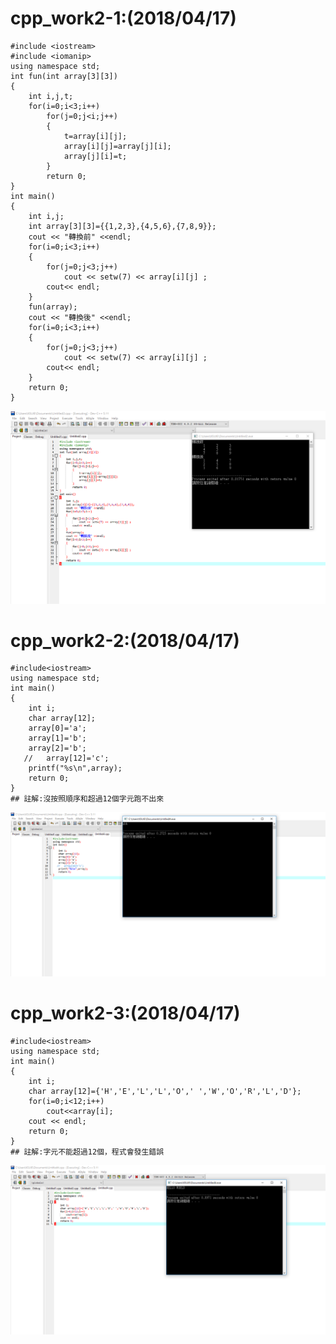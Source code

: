 # cpp_work2-1:(2018/04/17)
```
#include <iostream>
#include <iomanip>
using namespace std;
int fun(int array[3][3])
{
	int i,j,t;
	for(i=0;i<3;i++)
		for(j=0;j<i;j++)
		{
			t=array[i][j];
			array[i][j]=array[j][i];
			array[j][i]=t;
		}
		return 0;
}
int main()
{
	int i,j;
	int array[3][3]={{1,2,3},{4,5,6},{7,8,9}};
	cout << "轉換前" <<endl;
	for(i=0;i<3;i++)
	{
		for(j=0;j<3;j++)
			cout << setw(7) << array[i][j] ;
		cout<< endl;
	}
	fun(array);
	cout << "轉換後" <<endl;
	for(i=0;i<3;i++)
	{
		for(j=0;j<3;j++)
			cout << setw(7) << array[i][j] ;
		cout<< endl;
	}
    return 0;
}

```
![image](https://github.com/s3423a335/cpp/blob/master/02.PNG)

# cpp_work2-2:(2018/04/17)
```
#include<iostream>
using namespace std;
int main()
{
	int i;
	char array[12];
	array[0]='a';
	array[1]='b';
	array[2]='b';
   //	array[12]='c';
	printf("%s\n",array);
    return 0;
}
## 註解:沒按照順序和超過12個字元跑不出來
```
![image](https://github.com/s3423a335/cpp/blob/master/03.PNG)

# cpp_work2-3:(2018/04/17)
```
#include<iostream>
using namespace std;
int main()
{
	int i;
	char array[12]={'H','E','L','L','O',' ','W','O','R','L','D'};
	for(i=0;i<12;i++)
		cout<<array[i];
	cout << endl;
    return 0;
}
## 註解:字元不能超過12個，程式會發生錯誤
```
![image](https://github.com/s3423a335/cpp/blob/master/04.PNG)



